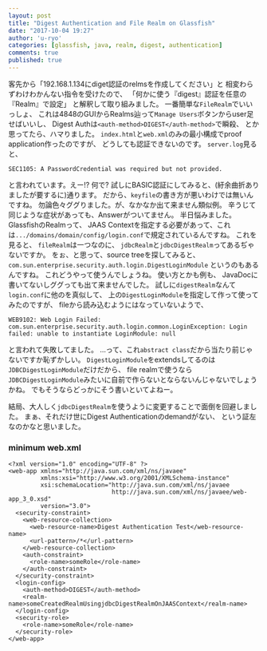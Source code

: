 ```yaml
---
layout: post
title: "Digest Authentication and File Realm on Glassfish"
date: "2017-10-04 19:27"
author: 'u-ryo'
categories: [glassfish, java, realm, digest, authentication]
comments: true
published: true
---
```

客先から「192.168.1.134にdiget認証のrelmsを作成してください」と
相変わらずわけわかんない指令を受けたので、
「何かに使う『digest』認証を任意の『Realm』で設定」
と解釈して取り組みました。
一番簡単な`FileRealm`でいいっしょ、
これは4848のGUIからRealms辿って`Manage Users`ボタンからuser足せばいいし、
Digest Authは`<auth-method>DIGEST</auth-method>`で瞬殺、
とか思ってたら、ハマりました。
`index.html`と`web.xml`のみの最小構成でproof application作ったのですが、
どうしても認証できないのです。
`server.log`見ると、

```
SEC1105: A PasswordCredential was required but not provided.
```

と言われています。えー!? 何で?
試しにBASIC認証にしてみると、(紆余曲折ありましたが要するに)通ります。
だから、`keyfile`の書き方が悪いわけでは無いんですね。
勿論色々ググりました。が、なかなか出て来ません類似例。
辛うじて同じような症状があっても、Answerがついてません。
半日悩みました。
GlassfishのRealmって、
JAAS Contextを指定する必要があって、これは`.../domains/domain/config/login.conf`で規定されているんですね。
これを見ると、
`fileRealm`は一つなのに、
`jdbcRealm`と`jdbcDigestRealm`ってあるぢゃないですか。
をぉ、と思って、source treeを探してみると、
`com.sun.enterprise.security.auth.login.DigestLoginModule`
というのもあるんですね。
これどうやって使うんでしょうね。
使い方とかも例も、
JavaDocに書いてないしググっても出て来ませんでした。
試しに`digestRealm`なんて`login.conf`に他のを真似して、
上の`DigestLoginModule`を指定して作って使ってみたのですが、
fileから読み込むようにはなっていないようで、

```
WEB9102: Web Login Failed: com.sun.enterprise.security.auth.login.common.LoginException: Login failed: unable to instantiate LoginModule: null
```

と言われて失敗してました。
...って、これ`abstract class`だから当たり前じゃないですか恥ずかしい。
`DigestLoginModule`をextendsしてるのは`JDBCDigestLoginModule`だけだから、
file realmで使うなら`JDBCDigestLoginModule`みたいに自前で作らないとならないんじゃないでしょうかね。
でもそうならどっかにそう書いといてよねー。

結局、大人しく`jdbcDigestRealm`を使うように変更することで面倒を回避しました。
まぁ、それだけ世にDigest Authenticationのdemandがない、
という証左なのかなと思いました。

### minimum web.xml

```
<?xml version="1.0" encoding="UTF-8" ?>
<web-app xmlns="http://java.sun.com/xml/ns/javaee"
         xmlns:xsi="http://www.w3.org/2001/XMLSchema-instance"
         xsi:schemaLocation="http://java.sun.com/xml/ns/javaee
                             http://java.sun.com/xml/ns/javaee/web-app_3_0.xsd"
         version="3.0">
  <security-constraint>
    <web-resource-collection>
      <web-resource-name>Digest Authentication Test</web-resource-name>
      <url-pattern>/*</url-pattern>
    </web-resource-collection>
    <auth-constraint>
      <role-name>someRole</role-name>
    </auth-constraint>
  </security-constraint>
  <login-config>
    <auth-method>DIGEST</auth-method>
    <realm-name>someCreatedRealmUsingjdbcDigestRealmOnJAASContext</realm-name>
  </login-config>
  <security-role>
    <role-name>someRole</role-name>
  </security-role>
</web-app>
```
